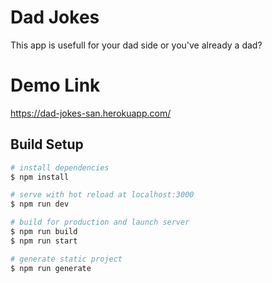 # Dad Jokes
This app is usefull for your dad side or you've already a dad?

# Demo Link
https://dad-jokes-san.herokuapp.com/

## Build Setup

```bash
# install dependencies
$ npm install

# serve with hot reload at localhost:3000
$ npm run dev

# build for production and launch server
$ npm run build
$ npm run start

# generate static project
$ npm run generate
```